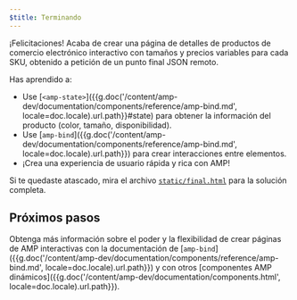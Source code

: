 ```yaml
---
$title: Terminando
---
```


¡Felicitaciones! Acaba de crear una página de detalles de productos de comercio electrónico interactivo con tamaños y precios variables para cada SKU, obtenido a petición de un punto final JSON remoto.

Has aprendido a:

- Use [`<amp-state>`]({{g.doc('/content/amp-dev/documentation/components/reference/amp-bind.md', locale=doc.locale).url.path}}#state) para obtener la información del producto (color, tamaño, disponibilidad).
- Use [`amp-bind`]({{g.doc('/content/amp-dev/documentation/components/reference/amp-bind.md', locale=doc.locale).url.path}}) para crear interacciones entre elementos.
- ¡Crea una experiencia de usuario rápida y rica con AMP!

Si te quedaste atascado, mira el archivo [`static/final.html`](https://github.com/googlecodelabs/advanced-interactivity-in-amp/blob/master/static/final.html) para la solución completa.

## Próximos pasos

Obtenga más información sobre el poder y la flexibilidad de crear páginas de AMP interactivas con la documentación de [`amp-bind`]({{g.doc('/content/amp-dev/documentation/components/reference/amp-bind.md', locale=doc.locale).url.path}}) y con otros [componentes AMP dinámicos]({{g.doc('/content/amp-dev/documentation/components.html', locale=doc.locale).url.path}}).

